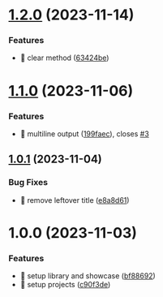 # [1.2.0](https://github.com/kreuzerk/ng-web-console/compare/v1.1.0...v1.2.0) (2023-11-14)


### Features

* 🎸 clear method ([63424be](https://github.com/kreuzerk/ng-web-console/commit/63424be0977e92ff067b9b62e0d54ec43a272a2b))

# [1.1.0](https://github.com/kreuzerk/ng-web-console/compare/v1.0.1...v1.1.0) (2023-11-06)


### Features

* 🎸 multiline output ([199faec](https://github.com/kreuzerk/ng-web-console/commit/199faec613dd94a76aee1978e3b6c79d4f120243)), closes [#3](https://github.com/kreuzerk/ng-web-console/issues/3)

## [1.0.1](https://github.com/kreuzerk/ng-web-console/compare/v1.0.0...v1.0.1) (2023-11-04)


### Bug Fixes

* 🐛 remove leftover title ([e8a8d61](https://github.com/kreuzerk/ng-web-console/commit/e8a8d6145cde172fdffd13629490336f8bb37672))

# 1.0.0 (2023-11-03)


### Features

* 🎸 setup library and showcase ([bf88692](https://github.com/kreuzerk/ng-web-console/commit/bf88692eda40fd4a2a0a850223af76c891cea074))
* 🎸 setup projects ([c90f3de](https://github.com/kreuzerk/ng-web-console/commit/c90f3de0e054c10f5e7ad9032845121b5d6f9632))
